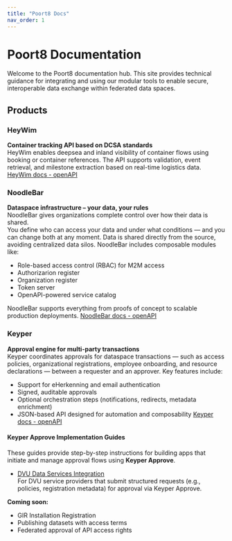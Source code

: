```yaml
---
title: "Poort8 Docs"
nav_order: 1
---
```


# Poort8 Documentation

Welcome to the Poort8 documentation hub. This site provides technical guidance for integrating and using our modular tools to enable secure, interoperable data exchange within federated data spaces.

## Products

### HeyWim
**Container tracking API based on DCSA standards**  
HeyWim enables deepsea and inland visibility of container flows using booking or container references. The API supports validation, event retrieval, and milestone extraction based on real-time logistics data.
[HeyWim docs - openAPI](https://poort8.github.io/Poort8.HeyWim.Swagger/)

### NoodleBar 
**Dataspace infrastructure – your data, your rules**  
NoodleBar gives organizations complete control over how their data is shared.  
You define who can access your data and under what conditions — and you can change both at any moment. Data is shared directly from the source, avoiding centralized data silos. NoodleBar includes composable modules like:
- Role-based access control (RBAC) for M2M access
- Authorizarion register
- Organization register
- Token server
- OpenAPI-powered service catalog

NoodleBar supports everything from proofs of concept to scalable production deployments.
[NoodleBar docs - openAPI](https://noodlebar.poort8.nl/scalar)

### Keyper  
**Approval engine for multi-party transactions**  
Keyper coordinates approvals for dataspace transactions — such as access policies, organizational registrations, employee onboarding, and resource declarations — between a requester and an approver. Key features include:
- Support for eHerkenning and email authentication
- Signed, auditable approvals
- Optional orchestration steps (notifications, redirects, metadata enrichment)
- JSON-based API designed for automation and composability
[Keyper docs - openAPI](https://keyper-preview.poort8.nl/scalar)

#### Keyper Approve Implementation Guides

These guides provide step-by-step instructions for building apps that initiate and manage approval flows using **Keyper Approve**.

- [DVU Data Services Integration](DVU.md)  
  For DVU service providers that submit structured requests (e.g., policies, registration metadata) for approval via Keyper Approve.

**Coming soon:**
- GIR Installation Registration  
- Publishing datasets with access terms  
- Federated approval of API access rights
